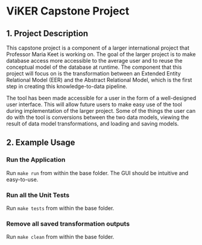 # ViKER Capstone Project

## 1. Project Description

This capstone project is a component of a larger international project that Professor Maria Keet is working on. The goal of the larger project is to make database access more accessible to the average user and to reuse the conceptual model of the database at runtime. The component that this project will focus on is the transformation between an Extended Entity Relational Model (EER) and the Abstract Relational Model, which is the first step in creating this knowledge-to-data pipeline.

The tool has been made accessible for a user in the form of a well-designed user interface. This will allow future users to make easy use of the tool during implementation of the larger project. Some of the things the user can do with the tool is conversions between the two data models, viewing the result of data model transformations, and loading and saving models.

## 2. Example Usage

### Run the Application

Run `make run` from within the base folder. The GUI should be intuitive and easy-to-use.

### Run all the Unit Tests

Run `make tests` from within the base folder.

### Remove all saved transformation outputs

Run `make clean` from within the base folder.  
